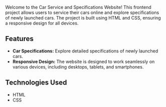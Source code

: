 Welcome to the Car Service and Specifications Website! This frontend project allows users to service their cars online and explore specifications of newly launched cars. The project is built using HTML and CSS, ensuring a responsive design for all devices.

## Features

- **Car Specifications:** Explore detailed specifications of newly launched cars.
- **Responsive Design:** The website is designed to work seamlessly on various devices, including desktops, tablets, and smartphones.

## Technologies Used

- HTML
- CSS

